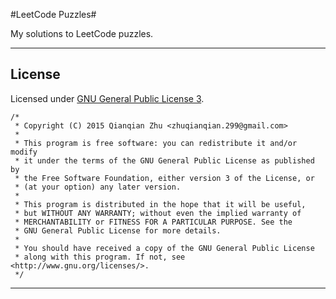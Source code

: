 #LeetCode Puzzles#

My solutions to LeetCode puzzles.

---
## License

Licensed under [GNU General Public License 3](LICENSE).

    /*
     * Copyright (C) 2015 Qianqian Zhu <zhuqianqian.299@gmail.com>
     *
     * This program is free software: you can redistribute it and/or modify
     * it under the terms of the GNU General Public License as published by
     * the Free Software Foundation, either version 3 of the License, or
     * (at your option) any later version.
     *
     * This program is distributed in the hope that it will be useful,
     * but WITHOUT ANY WARRANTY; without even the implied warranty of
     * MERCHANTABILITY or FITNESS FOR A PARTICULAR PURPOSE. See the
     * GNU General Public License for more details.
     *
     * You should have received a copy of the GNU General Public License
     * along with this program. If not, see <http://www.gnu.org/licenses/>.
     */
---
